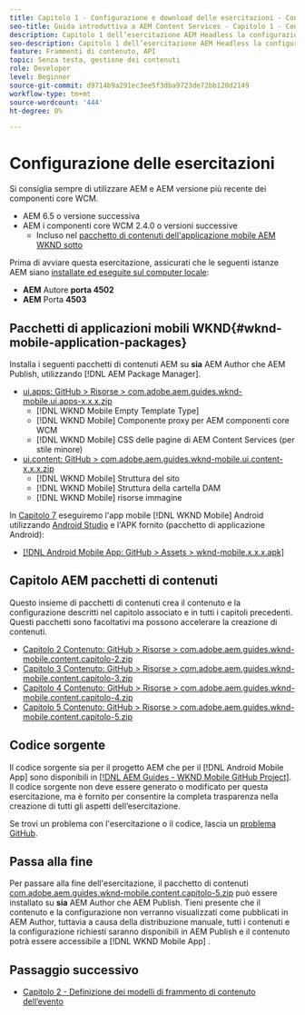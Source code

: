 ```yaml
---
title: Capitolo 1 - Configurazione e download delle esercitazioni - Content Services
seo-title: Guida introduttiva a AEM Content Services - Capitolo 1 - Configurazione delle esercitazioni
description: Capitolo 1 dell’esercitazione AEM Headless la configurazione della linea di base per l’istanza AEM per l’esercitazione.
seo-description: Capitolo 1 dell’esercitazione AEM Headless la configurazione della linea di base per l’istanza AEM per l’esercitazione.
feature: Frammenti di contenuto, API
topic: Senza testa, gestione dei contenuti
role: Developer
level: Beginner
source-git-commit: d9714b9a291ec3ee5f3dba9723de72bb120d2149
workflow-type: tm+mt
source-wordcount: '444'
ht-degree: 0%

---
```



# Configurazione delle esercitazioni

Si consiglia sempre di utilizzare AEM e AEM versione più recente dei componenti core WCM.

* AEM 6.5 o versione successiva
* AEM i componenti core WCM 2.4.0 o versioni successive
   * Incluso nel [pacchetto di contenuti dell&#39;applicazione mobile AEM WKND sotto](#wknd-mobile-application-packages)

Prima di avviare questa esercitazione, assicurati che le seguenti istanze AEM siano [installate ed eseguite sul computer locale](https://helpx.adobe.com/experience-manager/6-5/sites/deploying/using/deploy.html#Default%20Local%20Install):

* **AEM** Autore  **porta 4502**
* **AEM** Porta  **4503**

## Pacchetti di applicazioni mobili WKND{#wknd-mobile-application-packages}

Installa i seguenti pacchetti di contenuti AEM su **sia** AEM Author che AEM Publish, utilizzando [!DNL AEM Package Manager].

* [ui.apps: GitHub > Risorse > com.adobe.aem.guides.wknd-mobile.ui.apps-x.x.x.zip](https://github.com/adobe/aem-guides-wknd-mobile/releases/latest)
   * [!DNL WKND Mobile Empty Template Type]
   * [!DNL WKND Mobile] Componente proxy per AEM componenti core WCM
   * [!DNL WKND Mobile] CSS delle pagine di AEM Content Services (per stile minore)
* [ui.content: GitHub > com.adobe.aem.guides.wknd-mobile.ui.content-x.x.x.zip](https://github.com/adobe/aem-guides-wknd-mobile/releases/latest)
   * [!DNL WKND Mobile] Struttura del sito
   * [!DNL WKND Mobile] Struttura della cartella DAM
   * [!DNL WKND Mobile] risorse immagine

In [Capitolo 7](./chapter-7.md) eseguiremo l&#39;app mobile [!DNL WKND Mobile] Android utilizzando [Android Studio](https://developer.android.com/studio) e l&#39;APK fornito (pacchetto di applicazione Android):

* [[!DNL Android Mobile App: GitHub > Assets > wknd-mobile.x.x.x.apk]](https://github.com/adobe/aem-guides-wknd-mobile/releases/latest)

## Capitolo AEM pacchetti di contenuti

Questo insieme di pacchetti di contenuti crea il contenuto e la configurazione descritti nel capitolo associato e in tutti i capitoli precedenti. Questi pacchetti sono facoltativi ma possono accelerare la creazione di contenuti.

* [Capitolo 2 Contenuto: GitHub > Risorse > com.adobe.aem.guides.wknd-mobile.content.capitolo-2.zip](https://github.com/adobe/aem-guides-wknd-mobile/releases/latest)
* [Capitolo 3 Contenuto: GitHub > Risorse > com.adobe.aem.guides.wknd-mobile.content.capitolo-3.zip](https://github.com/adobe/aem-guides-wknd-mobile/releases/latest)
* [Capitolo 4 Contenuto: GitHub > Risorse > com.adobe.aem.guides.wknd-mobile.content.capitolo-4.zip](https://github.com/adobe/aem-guides-wknd-mobile/releases/latest)
* [Capitolo 5 Contenuto: GitHub > Risorse > com.adobe.aem.guides.wknd-mobile.content.capitolo-5.zip](https://github.com/adobe/aem-guides-wknd-mobile/releases/latest)

## Codice sorgente

Il codice sorgente sia per il progetto AEM che per il [!DNL Android Mobile App] sono disponibili in [[!DNL AEM Guides - WKND Mobile GitHub Project]](https://github.com/adobe/aem-guides-wknd-mobile). Il codice sorgente non deve essere generato o modificato per questa esercitazione, ma è fornito per consentire la completa trasparenza nella creazione di tutti gli aspetti dell’esercitazione.

Se trovi un problema con l&#39;esercitazione o il codice, lascia un [problema GitHub](https://github.com/adobe/aem-guides-wknd-mobile/issues).

## Passa alla fine

Per passare alla fine dell&#39;esercitazione, il pacchetto di contenuti [com.adobe.aem.guides.wknd-mobile.content.capitolo-5.zip](https://github.com/adobe/aem-guides-wknd-mobile/releases/latest) può essere installato su **sia** AEM Author che AEM Publish. Tieni presente che il contenuto e la configurazione non verranno visualizzati come pubblicati in AEM Author, tuttavia a causa della distribuzione manuale, tutti i contenuti e la configurazione richiesti saranno disponibili in AEM Publish e il contenuto potrà essere accessibile a [!DNL WKND Mobile App] .


## Passaggio successivo

* [Capitolo 2 - Definizione dei modelli di frammento di contenuto dell’evento](./chapter-2.md)

